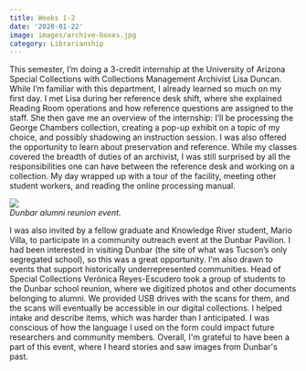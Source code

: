 ```yaml
---
title: Weeks 1-2
date: '2020-01-22'
image: images/archive-boxes.jpg
category: Librarianship
---
```


This semester, I’m doing a 3-credit internship at the University of Arizona Special Collections with Collections Management Archivist Lisa Duncan. While I’m familiar with this department, I already learned so much on my first day. I met Lisa during her reference desk shift, where she explained Reading Room operations and how reference questions are assigned to the staff. She then gave me an overview of the internship: I’ll be processing the George Chambers collection, creating a pop-up exhibit on a topic of my choice, and possibly shadowing an instruction session. I was also offered the opportunity to learn about preservation and reference. While my classes covered the breadth of duties of an archivist, I was still surprised by all the responsibilities one can have between the reference desk and working on a collection. My day wrapped up with a tour of the facility, meeting other student workers, and reading the online processing manual.

![](../images/dunbar-alumni.jpg)  
_Dunbar alumni reunion event._

I was also invited by a fellow graduate and Knowledge River student, Mario Villa, to participate in a community outreach event at the Dunbar Pavilion. I had been interested in visiting Dunbar (the site of what was Tucson’s only segregated school), so this was a great opportunity. I'm also drawn to events that support historically underrepresented communities. Head of Special Collections Verónica Reyes-Escudero took a group of students to the Dunbar school reunion, where we digitized photos and other documents belonging to alumni. We provided USB drives with the scans for them, and the scans will eventually be accessible in our digital collections. I helped intake and describe items, which was harder than I anticipated. I was conscious of how the language I used on the form could impact future researchers and community members. Overall, I'm grateful to have been a part of this event, where I heard stories and saw images from Dunbar's past.
